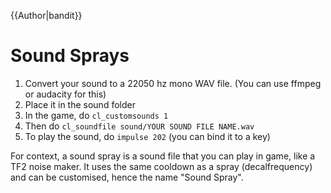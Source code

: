 {{Author|bandit}}
# Sound Sprays

1. Convert your sound to a 22050 hz mono WAV file. (You can use ffmpeg or audacity for this)
2. Place it in the sound folder
3. In the game, do `cl_customsounds 1`
4. Then do `cl_soundfile sound/YOUR SOUND FILE NAME.wav`
5. To play the sound, do `impulse 202` (you can bind it to a key)

For context, a sound spray is a sound file that you can play in game, like a TF2 noise maker.
It uses the same cooldown as a spray (decalfrequency) and can be customised, hence the name "Sound Spray".